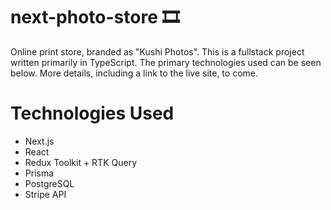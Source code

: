 # next-photo-store 🎞️

Online print store, branded as "Kushi Photos". This is a fullstack project written primarily in TypeScript. The primary technologies used can be seen below. More details, including a link to the live site, to come.

# Technologies Used

- Next.js
- React
- Redux Toolkit + RTK Query
- Prisma
- PostgreSQL
- Stripe API
